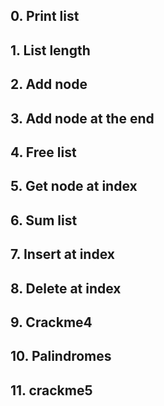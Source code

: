 ## 0. Print list
## 1. List length
## 2. Add node
## 3. Add node at the end
## 4. Free list
## 5. Get node at index
## 6. Sum list
## 7. Insert at index
## 8. Delete at index
## 9. Crackme4
## 10. Palindromes
## 11. crackme5
